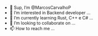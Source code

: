 - 👋 Sup, I’m @MarcosCarvalhoP
- 👀 I’m interested in Backend developer ...
- 🌱 I’m currently learning Rust, C++ e C# ...
- 💞️ I’m looking to collaborate on ...
- 📫 How to reach me ...

<!---
MarcosCarvalhoP/MarcosCarvalhoP is a ✨ special ✨ repository because its `README.md` (this file) appears on your GitHub profile.
You can click the Preview link to take a look at your changes.
--->
